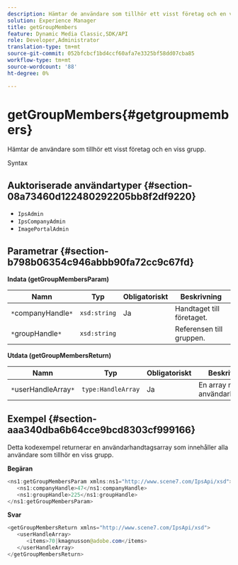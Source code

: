 ```yaml
---
description: Hämtar de användare som tillhör ett visst företag och en viss grupp.
solution: Experience Manager
title: getGroupMembers
feature: Dynamic Media Classic,SDK/API
role: Developer,Administrator
translation-type: tm+mt
source-git-commit: 052bfcbcf1bd4ccf60afa7e3325bf58dd07cba85
workflow-type: tm+mt
source-wordcount: '88'
ht-degree: 0%

---
```



# getGroupMembers{#getgroupmembers}

Hämtar de användare som tillhör ett visst företag och en viss grupp.

Syntax

## Auktoriserade användartyper {#section-08a73460d122480292205bb8f2df9220}

* `IpsAdmin`
* `IpsCompanyAdmin`
* `ImagePortalAdmin`

## Parametrar {#section-b798b06354c946abbb90fa72cc9c67fd}

**Indata (getGroupMembersParam)**

| Namn | Typ | Obligatoriskt | Beskrivning |
|---|---|---|---|
| `*`companyHandle`*` | `xsd:string` | Ja | Handtaget till företaget. |
| `*`groupHandle`*` | `xsd:string` |  | Referensen till gruppen. |

**Utdata (getGroupMembersReturn)**

| Namn | Typ | Obligatoriskt | Beskrivning |
|---|---|---|---|
| `*`userHandleArray`*` | `type:HandleArray` | Ja | En array med användarhandtag. |

## Exempel {#section-aaa340dba6b64cce9bcd8303cf999166}

Detta kodexempel returnerar en användarhandtagsarray som innehåller alla användare som tillhör en viss grupp.

**Begäran**

```java
<ns1:getGroupMembersParam xmlns:ns1="http://www.scene7.com/IpsApi/xsd">
   <ns1:companyHandle>47</ns1:companyHandle>
   <ns1:groupHandle>225</ns1:groupHandle>
</ns1:getGroupMembersParam>
```

**Svar**

```java
<getGroupMembersReturn xmlns="http://www.scene7.com/IpsApi/xsd">
   <userHandleArray>
      <items>70|kmagnusson@adobe.com</items>
   </userHandleArray>
</getGroupMembersReturn>
```

